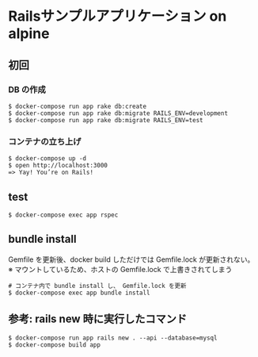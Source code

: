 # Railsサンプルアプリケーション on alpine

## 初回
### DB の作成
```
$ docker-compose run app rake db:create
$ docker-compose run app rake db:migrate RAILS_ENV=development
$ docker-compose run app rake db:migrate RAILS_ENV=test
```

### コンテナの立ち上げ
```
$ docker-compose up -d
$ open http://localhost:3000
=> Yay! You’re on Rails!
```

## test
```
$ docker-compose exec app rspec
```

## bundle install
Gemfile を更新後、docker build しただけでは Gemfile.lock が更新されない。
※ マウントしているため、ホストの Gemfile.lock で上書きされてしまう

```
# コンテナ内で bundle install し、 Gemfile.lock を更新
$ docker-compose exec app bundle install
```


## 参考: rails new 時に実行したコマンド
```
$ docker-compose run app rails new . --api --database=mysql
$ docker-compose build app
```
